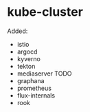 # kube-cluster

Added:

- istio
- argocd
- kyverno
- tekton
- mediaserver TODO
- graphana
- prometheus
- flux-internals
- rook
